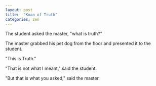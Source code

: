 ```yaml
---
layout: post
title:  "Koan of Truth"
categories: zen
---
```

The student asked the master, "what is truth?"

The master grabbed his pet dog from the floor and presented it to the student.

"This is Truth."

"That is not what I meant," said the student.

"But that is what you asked," said the master.


